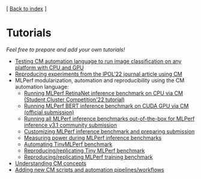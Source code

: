 [ [Back to index](../README.md) ]

# Tutorials

*Feel free to prepare and add your own tutorials!*

* [Testing CM automation language to run image classification on any platform with CPU and GPU](modular-image-classification.md)
* [Reproducing experiments from the IPOL'22 journal article using CM](reproduce-research-paper-ipol.md)
* MLPerf modularization, automation and reproducibility using the CM automation language:
  * [Running MLPerf RetinaNet inference benchmark on CPU via CM (Student Cluster Competition'22 tutorial)](sc22-scc-mlperf.md)
  * [Running MLPerf BERT inference benchmark on CUDA GPU via CM (official submission)](https://github.com/mlcommons/ck/blob/master/cm-mlops/challenge/optimize-mlperf-inference-v3.1-2023/docs/generate-bert-submission.md)
  * [Running all MLPerf inference benchmarks out-of-the-box for MLPerf inference v3.1 community submission](../../cm-mlops/challenge/optimize-mlperf-inference-v3.1-2023/README.md)
  * [Customizing MLPerf inference benchmark and preparing submission](mlperf-inference-submission.md)
  * [Measuring power during MLPerf inference benchmarks](mlperf-inference-power-measurement.md)
  * [Automating TinyMLPerf benchmark](automate-mlperf-tiny.md)
  * [Reproducing/replicating Tiny MLPerf benchmark](reproduce-mlperf-tiny.md)
  * [Reproducing/replicating MLPerf training benchmark](reproduce-mlperf-training.md)
* [Understanding CM concepts](concept.md)
* [Adding new CM scripts and automation pipelines/workflows](scripts.md)

